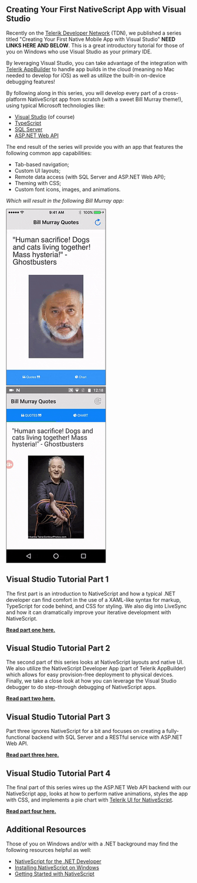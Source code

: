 ## Creating Your First NativeScript App with Visual Studio

Recently on the [Telerik Developer Network](http://developer.telerik.com/) (TDN), we published a series titled "Creating Your First Native Mobile App with Visual Studio" **NEED LINKS HERE AND BELOW**. This is a great introductory tutorial for those of you on Windows who use Visual Studio as your primary IDE.

By leveraging Visual Studio, you can take advantage of the integration with [Telerik AppBuilder](http://www.telerik.com/platform/appbuilder) to handle app builds in the cloud (meaning no Mac needed to develop for iOS) as well as utilize the built-in on-device debugging features!

By following along in this series, you will develop every part of a cross-platform NativeScript app from scratch (with a sweet Bill Murray theme!), using typical Microsoft technologies like:

- [Visual Studio](https://www.visualstudio.com/) (of course)
- [TypeScript](http://www.typescriptlang.org/)
- [SQL Server](https://www.microsoft.com/en-us/sql-server/sql-server-2016)
- [ASP.NET Web API](https://www.asp.net/web-api)

The end result of the series will provide you with an app that features the following common app capabilities:

- Tab-based navigation;
- Custom UI layouts;
- Remote data access (with SQL Server and ASP.NET Web API);
- Theming with CSS;
- Custom font icons, images, and animations.

*Which will result in the following Bill Murray app:*

<img src="demo-ios.gif" alt="ios demo" style="border:1px solid #5c5c5c" /> <img src="demo-android.gif" alt="ios demo" style="border:1px solid #5c5c5c" />

## Visual Studio Tutorial Part 1

The first part is an introduction to NativeScript and how a typical .NET developer can find comfort in the use of a XAML-like syntax for markup, TypeScript for code behind, and CSS for styling. We also dig into LiveSync and how it can dramatically improve your iterative development with NativeScript.

**[Read part one here.](http://developer.telerik.com/)**

## Visual Studio Tutorial Part 2

The second part of this series looks at NativeScript layouts and native UI. We also utilize the NativeScript Developer App (part of Telerik AppBuilder) which allows for easy provision-free deployment to physical devices. Finally, we take a close look at how you can leverage the Visual Studio debugger to do step-through debugging of NativeScript apps.

**[Read part two here.](http://developer.telerik.com/)**

## Visual Studio Tutorial Part 3

Part three ignores NativeScript for a bit and focuses on creating a fully-functional backend with SQL Server and a RESTful service with ASP.NET Web API.

**[Read part three here.](http://developer.telerik.com/)**

## Visual Studio Tutorial Part 4

The final part of this series wires up the ASP.NET Web API backend with our NativeScript app, looks at how to perform native animations, styles the app with CSS, and implements a pie chart with [Telerik UI for NativeScript](http://www.telerik.com/nativescript-ui).

**[Read part four here.](http://developer.telerik.com/)**

## Additional Resources

Those of you on Windows and/or with a .NET background may find the following resources helpful as well:

- [NativeScript for the .NET Developer](http://developer.telerik.com/featured/nativescript-for-the-net-developer/)
- [Installing NativeScript on Windows](https://www.nativescript.org/blog/installing-nativescript-on-windows)
- [Getting Started with NativeScript](http://docs.nativescript.org/)